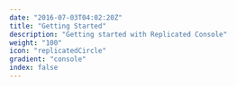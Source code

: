 ```yaml
---
date: "2016-07-03T04:02:20Z"
title: "Getting Started"
description: "Getting started with Replicated Console"
weight: "100"
icon: "replicatedCircle"
gradient: "console"
index: false
---
```

